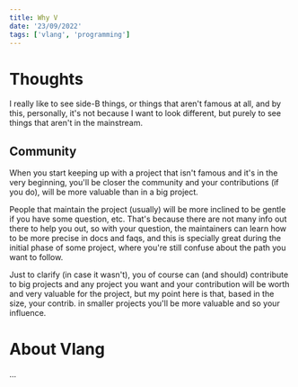 ```yaml
---
title: Why V
date: '23/09/2022'
tags: ['vlang', 'programming']
---
```


# Thoughts

I really like to see side-B things, or things that aren't famous at all, and by this, personally, it's not because I want to look different, but purely to see things that aren't in the mainstream.

## Community
When you start keeping up with a project that isn't famous and it's in the very beginning, you'll be closer the community and your contributions (if you do), will be more valuable than in a big project.

People that maintain the project (usually) will be more inclined to be gentle if you have some question, etc. That's because there are not many info out there to help you out, so with your question, the maintainers can learn how to be more precise in docs and faqs, and this is specially great during the initial phase of some project, where you're still confuse about the path you want to follow.

Just to clarify (in case it wasn't), you of course can (and should) contribute to big projects and any project you want and your contribution will be worth and very valuable for the project, but my point here is that, based in the size, your contrib. in smaller projects you'll be more valuable and so your influence.


# About Vlang
...
